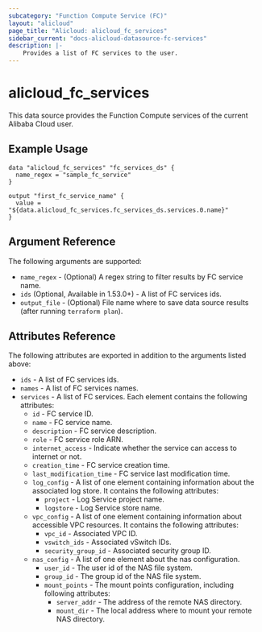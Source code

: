 ```yaml
---
subcategory: "Function Compute Service (FC)"
layout: "alicloud"
page_title: "Alicloud: alicloud_fc_services"
sidebar_current: "docs-alicloud-datasource-fc-services"
description: |-
    Provides a list of FC services to the user.
---
```


# alicloud\_fc_services

This data source provides the Function Compute services of the current Alibaba Cloud user.

## Example Usage

```
data "alicloud_fc_services" "fc_services_ds" {
  name_regex = "sample_fc_service"
}

output "first_fc_service_name" {
  value = "${data.alicloud_fc_services.fc_services_ds.services.0.name}"
}
```

## Argument Reference

The following arguments are supported:

* `name_regex` - (Optional) A regex string to filter results by FC service name.
* `ids` (Optional, Available in 1.53.0+) - A list of FC services ids.
* `output_file` - (Optional) File name where to save data source results (after running `terraform plan`).

## Attributes Reference

The following attributes are exported in addition to the arguments listed above:

* `ids` - A list of FC services ids.
* `names` - A list of FC services names.
* `services` - A list of FC services. Each element contains the following attributes:
  * `id` - FC service ID.
  * `name` - FC service name.
  * `description` - FC service description.
  * `role` - FC service role ARN.
  * `internet_access` - Indicate whether the service can access to internet or not.
  * `creation_time` - FC service creation time.
  * `last_modification_time` - FC service last modification time.
  * `log_config` - A list of one element containing information about the associated log store. It contains the following attributes:
    * `project` - Log Service project name.
    * `logstore` - Log Service store name.
  * `vpc_config` - A list of one element containing information about accessible VPC resources. It contains the following attributes:
    * `vpc_id` - Associated VPC ID.
    * `vswitch_ids` - Associated vSwitch IDs.
    * `security_group_id` - Associated security group ID.
  * `nas_config` - A list of one element about the nas configuration.
    * `user_id` - The user id of the NAS file system.
    * `group_id` - The group id of the NAS file system.
    * `mount_points` - The mount points configuration, including following attributes:
      * `server_addr` - The address of the remote NAS directory.
      * `mount_dir` - The local address where to mount your remote NAS directory.
